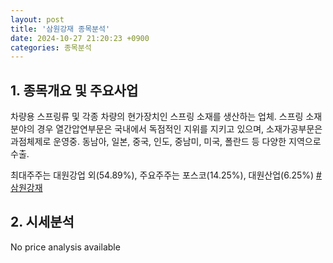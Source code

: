 ```yaml
---
layout: post
title: '삼원강재 종목분석'
date: 2024-10-27 21:20:23 +0900
categories: 종목분석
---
```


## 1. 종목개요 및 주요사업

차량용 스프링류 및 각종 차량의 현가장치인 스프링 소재를 생산하는 업체. 스프링 소재 분야의 경우 열간압연부문은 국내에서 독점적인 지위를 지키고 있으며, 소재가공부문은 과점체제로 운영중. 동남아, 일본, 중국, 인도, 중남미, 미국, 폴란드 등 다양한 지역으로 수출.

최대주주는 대원강업 외(54.89%), 주요주주는 포스코(14.25%), 대원산업(6.25%)
[#삼원강재](#)

## 2. 시세분석

No price analysis available
